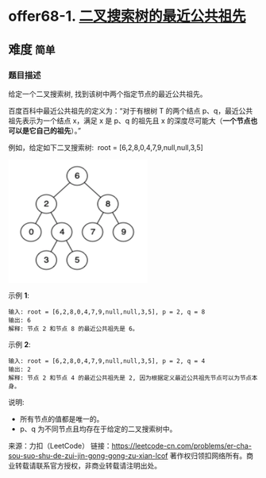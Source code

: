# offer68-1. [二叉搜索树的最近公共祖先](https://leetcode-cn.com/problems/er-cha-sou-suo-shu-de-zui-jin-gong-gong-zu-xian-lcof/)  
<font size=5> 难度 `简单` </font>
---

### 题目描述

给定一个二叉搜索树, 找到该树中两个指定节点的最近公共祖先。

百度百科中最近公共祖先的定义为：“对于有根树 T 的两个结点 p、q，最近公共祖先表示为一个结点 x，满足 x 是 p、q 的祖先且 x 的深度尽可能大（**一个节点也可以是它自己的祖先**）。”

例如，给定如下二叉搜索树:  root = [6,2,8,0,4,7,9,null,null,3,5]

<img src="https://github.com/Mathstarry/Leetcode/blob/master/getOffer/offer68-1_lowestCommonAncestor/img/offer68-1_pic.png" width = "280" height = "250" alt="" align=center />


示例 **1**:
```
输入: root = [6,2,8,0,4,7,9,null,null,3,5], p = 2, q = 8
输出: 6 
解释: 节点 2 和节点 8 的最近公共祖先是 6。
```
示例 **2**:
```
输入: root = [6,2,8,0,4,7,9,null,null,3,5], p = 2, q = 4
输出: 2
解释: 节点 2 和节点 4 的最近公共祖先是 2, 因为根据定义最近公共祖先节点可以为节点本身。
```

说明:

* 所有节点的值都是唯一的。
* p、q 为不同节点且均存在于给定的二叉搜索树中。


来源：力扣（LeetCode）
链接：https://leetcode-cn.com/problems/er-cha-sou-suo-shu-de-zui-jin-gong-gong-zu-xian-lcof
著作权归领扣网络所有。商业转载请联系官方授权，非商业转载请注明出处。
